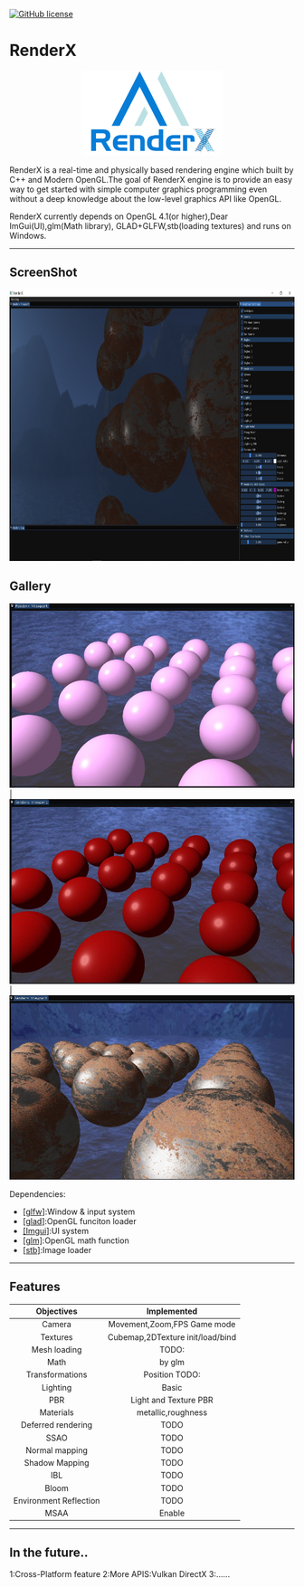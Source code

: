 [![GitHub license](https://img.shields.io/badge/license-MIT-blue.svg)](https://raw.githubusercontent.com/mortennobel/SimpleRenderEngine/master/LICENSE)
# RenderX

<div align=center><img src="https://github.com/project-William/RenderX/blob/master/Logo/Logo.png" width= "250" height="150"></div>

RenderX is a real-time and physically based rendering engine which built by C++ and Modern OpenGL.The goal of RenderX engine is to provide an easy way to get started with simple computer graphics programming even without a deep knowledge about the low-level graphics API like OpenGL.

RenderX currently depends on OpenGL 4.1(or higher),Dear ImGui(UI),glm(Math library), GLAD+GLFW,stb(loading textures) and runs on Windows.

----

## ScreenShot
<div align=center><img src="https://github.com/project-William/RenderX/blob/master/Gallery/ScreenShots.png" width= "800" height="480"></div>

## Gallery

![PhongModel](https://github.com/project-William/RenderX/blob/master/Gallery/PhongModel.jpg)|![LightingPBR](https://github.com/project-William/RenderX/blob/master/Gallery/LightingPBR.jpg)|![TexturePBR](https://github.com/project-William/RenderX/blob/master/Gallery/TexturePBR.jpg)



Dependencies:
 + [[glfw]](https://github.com/glfw/glfw):Window & input system
 + [[glad]](https://github.com/Dav1dde/glad):OpenGL funciton loader
 + [[Imgui]](https://github.com/ocornut/imgui):UI system
 + [[glm]](https://github.com/Groovounet/glm-deprecated):OpenGL math function
 + [[stb]](https://github.com/nothings/stb):Image loader

----

## Features
Objectives         |Implemented
:-----------------:|:---------------------:
Camera             |Movement,Zoom,FPS Game mode
Textures           |Cubemap,2DTexture init/load/bind
Mesh loading       |TODO:
Math               |by glm
Transformations    |Position TODO:
Lighting           |Basic
PBR                |Light and Texture PBR
Materials          |metallic,roughness
Deferred rendering |TODO
SSAO               |TODO
Normal mapping     |TODO
Shadow Mapping     |TODO
IBL                |TODO
Bloom              |TODO
Environment Reflection |TODO
MSAA               |Enable

----
 ## In the future..
 1:Cross-Platform feature
 2:More APIS:Vulkan DirectX
 3:......

  
